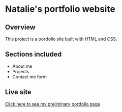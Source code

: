 # Natalie's portfolio website

## Overview

This project is a portfolio site built with HTML and CSS.

## Sections included

- About me
- Projects
- Contact me form

## Live site

[Click here to see my preliminary portfolio page](https://nataliemonique111.github.io/portfolio//)
